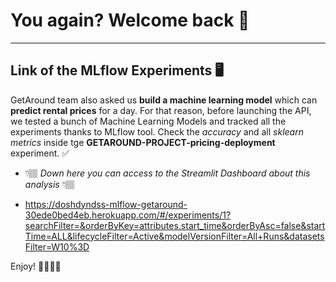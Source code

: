 # You again? Welcome back 🩵

---

## Link of the MLflow Experiments 🖥️

GetAround team also asked us **build a machine learning model** which can **predict rental prices** for a day. 
For that reason, before launching the API, we tested a bunch of Machine Learning Models and tracked all the experiments thanks to MLflow tool.
Check the *accuracy* and all *sklearn metrics* inside tge **GETAROUND-PROJECT-pricing-deployment** experiment. ✅


* 👇🏽 *Down here you can access to the Streamlit Dashboard about this analysis* 👇🏽


- https://doshdyndss-mlflow-getaround-30ede0bed4eb.herokuapp.com/#/experiments/1?searchFilter=&orderByKey=attributes.start_time&orderByAsc=false&startTime=ALL&lifecycleFilter=Active&modelVersionFilter=All+Runs&datasetsFilter=W10%3D


Enjoy! 🤗🍀🫧✨

